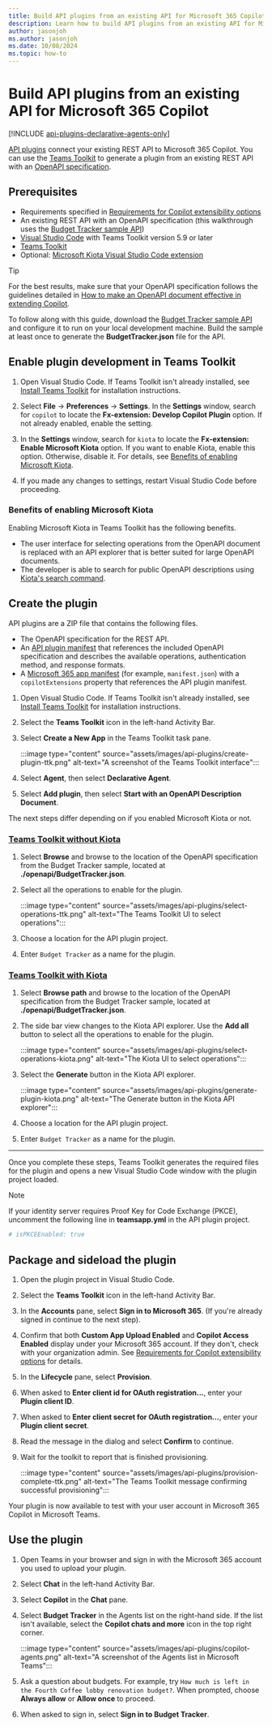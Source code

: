 ```yaml
---
title: Build API plugins from an existing API for Microsoft 365 Copilot
description: Learn how to build API plugins from an existing API for Microsoft 365 Copilot
author: jasonjoh
ms.author: jasonjoh
ms.date: 10/08/2024
ms.topic: how-to
---
```


<!-- markdownlint-disable MD024 MD051 -->

# Build API plugins from an existing API for Microsoft 365 Copilot

[!INCLUDE [api-plugins-declarative-agents-only](includes/api-plugins-declarative-agents-only.md)]

[API plugins](overview-api-plugins.md) connect your existing REST API to Microsoft 365 Copilot. You can use the [Teams Toolkit](/microsoftteams/platform/toolkit/teams-toolkit-fundamentals) to generate a plugin from an existing REST API with an [OpenAPI specification](https://www.openapis.org/what-is-openapi).

## Prerequisites

- Requirements specified in [Requirements for Copilot extensibility options](prerequisites.md##requirements-for-copilot-extensibility-options)
- An existing REST API with an OpenAPI specification (this walkthrough uses the [Budget Tracker sample API](https://github.com/microsoftgraph/msgraph-sample-copilot-plugin))
- [Visual Studio Code](https://code.visualstudio.com/) with Teams Toolkit version 5.9 or later
- [Teams Toolkit](/microsoftteams/platform/toolkit/install-teams-toolkit)
- Optional: [Microsoft Kiota Visual Studio Code extension](https://marketplace.visualstudio.com/items?itemName=ms-graph.kiota)

> [!TIP]
> For the best results, make sure that your OpenAPI specification follows the guidelines detailed in [How to make an OpenAPI document effective in extending Copilot](openapi-document-guidance.md).

To follow along with this guide, download the [Budget Tracker sample API](https://github.com/microsoftgraph/msgraph-sample-copilot-plugin) and configure it to run on your local development machine. Build the sample at least once to generate the **BudgetTracker.json** file for the API.

## Enable plugin development in Teams Toolkit

1. Open Visual Studio Code. If Teams Toolkit isn't already installed, see [Install Teams Toolkit](/microsoftteams/platform/toolkit/install-teams-toolkit) for installation instructions.

1. Select **File** -> **Preferences** -> **Settings**. In the **Settings** window, search for `copilot` to locate the **Fx-extension: Develop Copilot Plugin** option. If not already enabled, enable the setting.

1. In the **Settings** window, search for `kiota` to locate the **Fx-extension: Enable Microsoft Kiota** option. If you want to enable Kiota, enable this option. Otherwise, disable it. For details, see [Benefits of enabling Microsoft Kiota](#benefits-of-enabling-microsoft-kiota).

1. If you made any changes to settings, restart Visual Studio Code before proceeding.

### Benefits of enabling Microsoft Kiota

Enabling Microsoft Kiota in Teams Toolkit has the following benefits.

- The user interface for selecting operations from the OpenAPI document is replaced with an API explorer that is better suited for large OpenAPI documents.
- The developer is able to search for public OpenAPI descriptions using [Kiota's search command](/openapi/kiota/using#description-search).

## Create the plugin

API plugins are a ZIP file that contains the following files.

- The OpenAPI specification for the REST API.
- An [API plugin manifest](api-plugin-manifest.md) that references the included OpenAPI specification and describes the available operations, authentication method, and response formats.
- A [Microsoft 365 app manifest](/microsoft-365/extensibility/schema) (for example, `manifest.json`) with a `copilotExtensions` property that references the API plugin manifest.

1. Open Visual Studio Code. If Teams Toolkit isn't already installed, see [Install Teams Toolkit](/microsoftteams/platform/toolkit/install-teams-toolkit) for installation instructions.

1. Select the **Teams Toolkit** icon in the left-hand Activity Bar.

1. Select **Create a New App** in the Teams Toolkit task pane.

    :::image type="content" source="assets/images/api-plugins/create-plugin-ttk.png" alt-text="A screenshot of the Teams Toolkit interface":::

1. Select **Agent**, then select **Declarative Agent**.

1. Select **Add plugin**, then select **Start with an OpenAPI Description Document**.

The next steps differ depending on if you enabled Microsoft Kiota or not.

### [Teams Toolkit without Kiota](#tab/toolkit)

1. Select **Browse** and browse to the location of the OpenAPI specification from the Budget Tracker sample, located at **./openapi/BudgetTracker.json**.

1. Select all the operations to enable for the plugin.

    :::image type="content" source="assets/images/api-plugins/select-operations-ttk.png" alt-text="The Teams Toolkit UI to select operations":::

1. Choose a location for the API plugin project.

1. Enter `Budget Tracker` as a name for the plugin.

### [Teams Toolkit with Kiota](#tab/kiota)

1. Select **Browse path** and browse to the location of the OpenAPI specification from the Budget Tracker sample, located at **./openapi/BudgetTracker.json**.

1. The side bar view changes to the Kiota API explorer. Use the **Add all** button to select all the operations to enable for the plugin.

    :::image type="content" source="assets/images/api-plugins/select-operations-kiota.png" alt-text="The Kiota UI to select operations":::

1. Select the **Generate** button in the Kiota API explorer.

    :::image type="content" source="assets/images/api-plugins/generate-plugin-kiota.png" alt-text="The Generate button in the Kiota API explorer":::

1. Choose a location for the API plugin project.

1. Enter `Budget Tracker` as a name for the plugin.

---

Once you complete these steps, Teams Toolkit generates the required files for the plugin and opens a new Visual Studio Code window with the plugin project loaded.

> [!NOTE]
> If your identity server requires Proof Key for Code Exchange (PKCE), uncomment the following line in **teamsapp.yml** in the API plugin project.
>
> ```yml
> # isPKCEEnabled: true
> ```

## Package and sideload the plugin

1. Open the plugin project in Visual Studio Code.

1. Select the **Teams Toolkit** icon in the left-hand Activity Bar.

1. In the **Accounts** pane, select **Sign in to Microsoft 365**. (If you're already signed in continue to the next step).

1. Confirm that both **Custom App Upload Enabled** and **Copilot Access Enabled** display under your Microsoft 365 account. If they don't, check with your organization admin. See [Requirements for Copilot extensibility options](prerequisites.md#requirements-for-copilot-extensibility-options) for details.

1. In the **Lifecycle** pane, select **Provision**.

1. When asked to **Enter client id for OAuth registration...**, enter your **Plugin client ID**.

1. When asked to **Enter client secret for OAuth registration...**, enter your **Plugin client secret**.

1. Read the message in the dialog and select **Confirm** to continue.

1. Wait for the toolkit to report that is finished provisioning.

    :::image type="content" source="assets/images/api-plugins/provision-complete-ttk.png" alt-text="The Teams Toolkit message confirming successful provisioning":::

Your plugin is now available to test with your user account in Microsoft 365 Copilot in Microsoft Teams.

## Use the plugin

1. Open Teams in your browser and sign in with the Microsoft 365 account you used to upload your plugin.

1. Select **Chat** in the left-hand Activity Bar.

1. Select **Copilot** in the **Chat** pane.

1. Select **Budget Tracker** in the Agents list on the right-hand side. If the list isn't available, select the **Copilot chats and more** icon in the top right corner.

    :::image type="content" source="assets/images/api-plugins/copilot-agents.png" alt-text="A screenshot of the Agents list in Microsoft Teams":::

1. Ask a question about budgets. For example, try `How much is left in the Fourth Coffee lobby renovation budget?`. When prompted, choose **Always allow** or **Allow once** to proceed.

1. When asked to sign in, select **Sign in to Budget Tracker**.

